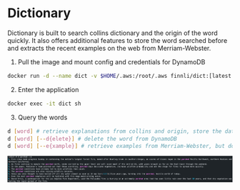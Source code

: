 # Dictionary

Dictionary is built to search collins dictionary and the origin of the word quickly. It also offers additional features to store the word searched before and extracts the recent examples on the web from Merriam-Webster.
1.  Pull the image and mount config and credentials for DynamoDB
```bash
docker run -d --name dict -v $HOME/.aws:/root/.aws finnli/dict:[latest tag]
```
2. Enter the application
```bash
docker exec -it dict sh
```
3. Query the words
```bash
d [word] # retrieve explanations from collins and origin, store the data to DynamoDB
d [word] [--d{elete}] # delete the word from DynamoDB 
d [word] [--e{xample}] # retrieve examples from Merriam-Webster, but don't store the data
```
![Parched](example-parched.png)